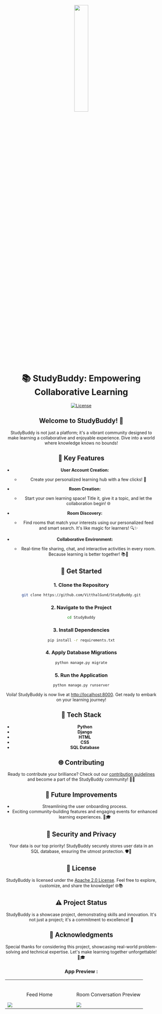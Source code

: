 <div align="center">
<img width="30%" src="https://user-images.githubusercontent.com/72341453/134747028-7e2d90cc-a92f-4f66-815e-54a0d50cca54.PNG">

# 📚 StudyBuddy: Empowering Collaborative Learning

[![License](https://img.shields.io/badge/License-Apache%202.0-blue.svg)](https://opensource.org/licenses/Apache-2.0)

## Welcome to StudyBuddy! 🚀

StudyBuddy is not just a platform; it's a vibrant community designed to make learning a collaborative and enjoyable experience. Dive into a world where knowledge knows no bounds!

## 🌟 Key Features

- **User Account Creation:**
  - Create your personalized learning hub with a few clicks! 🚀

- **Room Creation:**
  - Start your own learning space! Title it, give it a topic, and let the collaboration begin! 🌐

- **Room Discovery:**
  - Find rooms that match your interests using our personalized feed and smart search. It's like magic for learners! 🔍✨

- **Collaborative Environment:**
  - Real-time file sharing, chat, and interactive activities in every room. Because learning is better together! 📚💬

## 🚀 Get Started

### 1. Clone the Repository
   ```bash
   git clone https://github.com/VitthalGund/StudyBuddy.git
   ```

### 2. Navigate to the Project
   ```bash
   cd StudyBuddy
   ```

### 3. Install Dependencies
   ```bash
   pip install -r requirements.txt
   ```

### 4. Apply Database Migrations
   ```bash
   python manage.py migrate
   ```

### 5. Run the Application
   ```bash
   python manage.py runserver
   ```

   Voila! StudyBuddy is now live at [http://localhost:8000](http://localhost:8000). Get ready to embark on your learning journey!

## 🌈 Tech Stack

- **Python**
- **Django**
- **HTML**
- **CSS**
- **SQL Database**

## 🌐 Contributing

Ready to contribute your brilliance? Check out our [contribution guidelines](CONTRIBUTING.md) and become a part of the StudyBuddy community! 🤝🚀

## 🚀 Future Improvements

- Streamlining the user onboarding process.
- Exciting community-building features and engaging events for enhanced learning experiences. 🎉🎓

## 🔐 Security and Privacy

Your data is our top priority! StudyBuddy securely stores user data in an SQL database, ensuring the utmost protection. 🛡️💼

## 📝 License

StudyBuddy is licensed under the [Apache 2.0 License](LICENSE). Feel free to explore, customize, and share the knowledge! 🌐📚

## ⚠️ Project Status

StudyBuddy is a showcase project, demonstrating skills and innovation. It's not just a project; it's a commitment to excellence! 🌟

## 🙏 Acknowledgments

Special thanks for considering this project, showcasing real-world problem-solving and technical expertise. Let's make learning together unforgettable! 🚀🎓
### App Preview :

<table width="100%"> 
<tr>
<td width="50%">      
&nbsp; 
<br>
<p align="center">
  Feed Home
</p>
<img src="https://user-images.githubusercontent.com/72341453/134747262-0a92233d-8010-40f8-84c5-8d94895aac44.PNG">
</td> 
<td width="50%">
<br>
<p align="center">
  Room Conversation Preview
</p>
<img src="https://user-images.githubusercontent.com/72341453/134747155-3ca5b55f-b064-4741-aeae-abe90bddf41e.PNG">  
</td>
</table>


